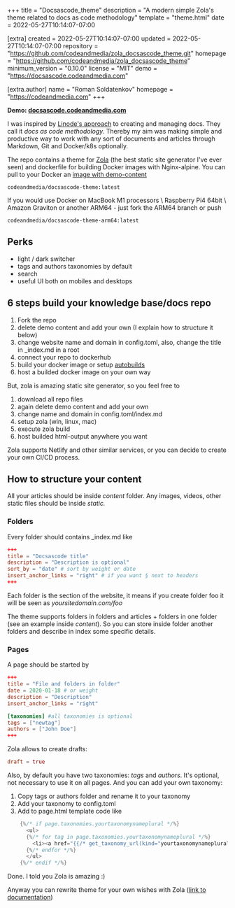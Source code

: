 
+++
title = "Docsascode_theme"
description = "A modern simple Zola's theme related to docs as code methodology"
template = "theme.html"
date = 2022-05-27T10:14:07-07:00

[extra]
created = 2022-05-27T10:14:07-07:00
updated = 2022-05-27T10:14:07-07:00
repository = "https://github.com/codeandmedia/zola_docsascode_theme.git"
homepage = "https://github.com/codeandmedia/zola_docsascode_theme"
minimum_version = "0.10.0"
license = "MIT"
demo = "https://docsascode.codeandmedia.com"

[extra.author]
name = "Roman Soldatenkov"
homepage = "https://codeandmedia.com"
+++        

**Demo: [docsascode.codeandmedia.com](http://docsascode.codeandmedia.com)**

I was inspired by [Linode's approach](https://www.linode.com/2020/01/17/docs-as-code-at-linode/) to creating and managing docs. They call it _docs as code methodology._  Thereby my aim was making simple and productive way to work with any sort of documents and articles through Markdown, Git and Docker/k8s optionally. 

The repo contains a theme for [Zola](https://www.getzola.org/) (the best static site generator I've ever seen) and dockerfile for building Docker images with Nginx-alpine.  You can pull to your Docker an [image with demo-content](https://hub.docker.com/r/codeandmedia/docsascode-theme)

```
codeandmedia/docsascode-theme:latest
```

If you would use Docker on MacBook M1 processors \ Raspberry Pi4 64bit \ Amazon Graviton or another ARM64 - just fork the ARM64 branch or push

```
codeandmedia/docsascode-theme-arm64:latest
```

## Perks

* light / dark switcher
* tags and authors taxonomies by default
* search
* useful UI both on mobiles and desktops 

## 6 steps build your knowledge base/docs repo

1. Fork the repo 
2. delete demo content and add your own (I explain how to structure it below) 
3. change website name and domain in config.toml, also, change the title in _index.md in a root
4. connect your repo to dockerhub 
5. build your docker image or setup [autobuilds](https://docs.docker.com/docker-hub/builds/)
6. host a builded docker image on your own way

But, zola is amazing static site generator, so you feel free to

1. download all repo files
2. again delete demo content and add your own
3. change name and domain in config.toml/index.md
4. setup zola (win, linux, mac)
5. execute zola build
6. host builded html-output anywhere you want

Zola supports Netlify and other similar services, or you can decide to create your own CI/CD process. 

## How to structure your content

All your articles should be inside _content_ folder. Any images, videos, other static files should be inside _static._ 

### Folders

Every folder should contains _index.md like 

```toml
+++
title = "Docsascode title"
description = "Description is optional"
sort_by = "date" # sort by weight or date
insert_anchor_links = "right" # if you want § next to headers
+++
```
Each folder is the section of the website, it means if you create folder foo it will be seen as _yoursitedomain.com/foo_

The theme supports folders in folders and articles + folders in one folder (see an example inside _content_). So you can store inside folder another folders and describe in index some specific details. 

### Pages 

A page should be started by 

```toml
+++
title = "File and folders in folder"
date = 2020-01-18 # or weight 
description = "Description"
insert_anchor_links = "right"

[taxonomies] #all taxonomies is optional
tags = ["newtag"]
authors = ["John Doe"]
+++
```

Zola allows to create drafts:

```toml 
draft = true
```

Also, by default you have two taxonomies: _tags_ and _authors_. It's optional, not necessary to use it on all pages. And you can add your own taxonomy:

1. Copy tags or authors folder and rename it to your taxonomy
2. Add your taxonomy to config.toml
3. Add to page.html template code like 

```rust
    {%/* if page.taxonomies.yourtaxonomynameplural */%}
      <ul>
      {%/* for tag in page.taxonomies.yourtaxonomynameplural */%}
        <li><a href="{{/* get_taxonomy_url(kind="yourtaxonomynameplural", name=yourtaxonomyname) | safe */}}" >{{/* yourtaxonomyname */}}</a></li>
      {%/* endfor */%}
      </ul>
    {%/* endif */%}
```

Done. I told you Zola is amazing :) 

Anyway you can rewrite theme for your own wishes with Zola ([link to documentation](https://www.getzola.org/documentation/getting-started/installation/))

        